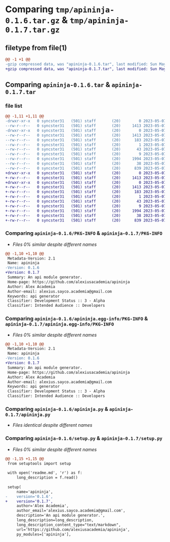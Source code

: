 # Comparing `tmp/apininja-0.1.6.tar.gz` & `tmp/apininja-0.1.7.tar.gz`

## filetype from file(1)

```diff
@@ -1 +1 @@
-gzip compressed data, was "apininja-0.1.6.tar", last modified: Sun May  7 12:23:23 2023, max compression
+gzip compressed data, was "apininja-0.1.7.tar", last modified: Sun May  7 12:29:34 2023, max compression
```

## Comparing `apininja-0.1.6.tar` & `apininja-0.1.7.tar`

### file list

```diff
@@ -1,11 +1,11 @@
-drwxr-xr-x   0 syncster31   (501) staff       (20)        0 2023-05-07 12:23:23.165630 apininja-0.1.6/
--rw-r--r--   0 syncster31   (501) staff       (20)     1413 2023-05-07 12:23:23.165428 apininja-0.1.6/PKG-INFO
-drwxr-xr-x   0 syncster31   (501) staff       (20)        0 2023-05-07 12:23:23.165233 apininja-0.1.6/apininja.egg-info/
--rw-r--r--   0 syncster31   (501) staff       (20)     1413 2023-05-07 12:23:23.000000 apininja-0.1.6/apininja.egg-info/PKG-INFO
--rw-r--r--   0 syncster31   (501) staff       (20)      183 2023-05-07 12:23:23.000000 apininja-0.1.6/apininja.egg-info/SOURCES.txt
--rw-r--r--   0 syncster31   (501) staff       (20)        1 2023-05-07 12:23:23.000000 apininja-0.1.6/apininja.egg-info/dependency_links.txt
--rw-r--r--   0 syncster31   (501) staff       (20)       43 2023-05-07 12:23:23.000000 apininja-0.1.6/apininja.egg-info/entry_points.txt
--rw-r--r--   0 syncster31   (501) staff       (20)        9 2023-05-07 12:23:23.000000 apininja-0.1.6/apininja.egg-info/top_level.txt
--rw-r--r--   0 syncster31   (501) staff       (20)     1994 2023-05-07 10:52:03.000000 apininja-0.1.6/apininja.py
--rw-r--r--   0 syncster31   (501) staff       (20)       38 2023-05-07 12:23:23.165684 apininja-0.1.6/setup.cfg
--rw-r--r--   0 syncster31   (501) staff       (20)      839 2023-05-07 12:22:02.000000 apininja-0.1.6/setup.py
+drwxr-xr-x   0 syncster31   (501) staff       (20)        0 2023-05-07 12:29:34.841079 apininja-0.1.7/
+-rw-r--r--   0 syncster31   (501) staff       (20)     1413 2023-05-07 12:29:34.840945 apininja-0.1.7/PKG-INFO
+drwxr-xr-x   0 syncster31   (501) staff       (20)        0 2023-05-07 12:29:34.840785 apininja-0.1.7/apininja.egg-info/
+-rw-r--r--   0 syncster31   (501) staff       (20)     1413 2023-05-07 12:29:34.000000 apininja-0.1.7/apininja.egg-info/PKG-INFO
+-rw-r--r--   0 syncster31   (501) staff       (20)      183 2023-05-07 12:29:34.000000 apininja-0.1.7/apininja.egg-info/SOURCES.txt
+-rw-r--r--   0 syncster31   (501) staff       (20)        1 2023-05-07 12:29:34.000000 apininja-0.1.7/apininja.egg-info/dependency_links.txt
+-rw-r--r--   0 syncster31   (501) staff       (20)       43 2023-05-07 12:29:34.000000 apininja-0.1.7/apininja.egg-info/entry_points.txt
+-rw-r--r--   0 syncster31   (501) staff       (20)        9 2023-05-07 12:29:34.000000 apininja-0.1.7/apininja.egg-info/top_level.txt
+-rw-r--r--   0 syncster31   (501) staff       (20)     1994 2023-05-07 10:52:03.000000 apininja-0.1.7/apininja.py
+-rw-r--r--   0 syncster31   (501) staff       (20)       38 2023-05-07 12:29:34.841218 apininja-0.1.7/setup.cfg
+-rw-r--r--   0 syncster31   (501) staff       (20)      839 2023-05-07 12:29:01.000000 apininja-0.1.7/setup.py
```

### Comparing `apininja-0.1.6/PKG-INFO` & `apininja-0.1.7/PKG-INFO`

 * *Files 0% similar despite different names*

```diff
@@ -1,10 +1,10 @@
 Metadata-Version: 2.1
 Name: apininja
-Version: 0.1.6
+Version: 0.1.7
 Summary: An api module generator.
 Home-page: https://github.com/alexiusacademia/apininja
 Author: Alex Academia
 Author-email: alexius.sayco.academia@gmail.com
 Keywords: api generator
 Classifier: Development Status :: 3 - Alpha
 Classifier: Intended Audience :: Developers
```

### Comparing `apininja-0.1.6/apininja.egg-info/PKG-INFO` & `apininja-0.1.7/apininja.egg-info/PKG-INFO`

 * *Files 0% similar despite different names*

```diff
@@ -1,10 +1,10 @@
 Metadata-Version: 2.1
 Name: apininja
-Version: 0.1.6
+Version: 0.1.7
 Summary: An api module generator.
 Home-page: https://github.com/alexiusacademia/apininja
 Author: Alex Academia
 Author-email: alexius.sayco.academia@gmail.com
 Keywords: api generator
 Classifier: Development Status :: 3 - Alpha
 Classifier: Intended Audience :: Developers
```

### Comparing `apininja-0.1.6/apininja.py` & `apininja-0.1.7/apininja.py`

 * *Files identical despite different names*

### Comparing `apininja-0.1.6/setup.py` & `apininja-0.1.7/setup.py`

 * *Files 0% similar despite different names*

```diff
@@ -1,15 +1,15 @@
 from setuptools import setup
 
 with open('readme.md', 'r') as f:
     long_description = f.read()
 
 setup(
     name='apininja',
-    version='0.1.6',
+    version='0.1.7',
     author='Alex Academia',
     author_email='alexius.sayco.academia@gmail.com',
     description='An api module generator.',
     long_description=long_description,
     long_description_content_type="text/markdown",
     url='https://github.com/alexiusacademia/apininja',
     py_modules=['apininja'],
```

